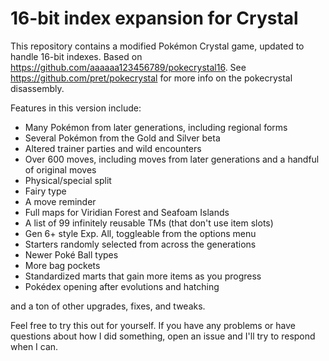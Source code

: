 # 16-bit index expansion for Crystal

This repository contains a modified Pokémon Crystal game, updated to handle 16-bit indexes. Based on https://github.com/aaaaaa123456789/pokecrystal16. See https://github.com/pret/pokecrystal for more info on the pokecrystal disassembly.

Features in this version include:
- Many Pokémon from later generations, including regional forms
- Several Pokémon from the Gold and Silver beta
- Altered trainer parties and wild encounters
- Over 600 moves, including moves from later generations and a handful of original moves
- Physical/special split
- Fairy type
- A move reminder
- Full maps for Viridian Forest and Seafoam Islands
- A list of 99 infinitely reusable TMs (that don't use item slots)
- Gen 6+ style Exp. All, toggleable from the options menu
- Starters randomly selected from across the generations
- Newer Poké Ball types
- More bag pockets
- Standardized marts that gain more items as you progress
- Pokédex opening after evolutions and hatching

and a ton of other upgrades, fixes, and tweaks.

Feel free to try this out for yourself. If you have any problems or have questions about how I did something, open an issue and I'll try to respond when I can.

[compare]: https://github.com/aaaaaa123456789/pokecrystal16/compare
[pokecrystal]: https://github.com/pret/pokecrystal/
[wiki]: https://github.com/aaaaaa123456789/pokecrystal16/wiki
